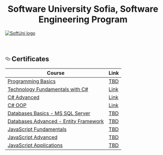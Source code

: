 <h1 align="center">Software University Sofia, Software Engineering Program</h1>
<a href="https://softuni.bg/trainings/courses" rel="nofollow">  <img src="https://user-images.githubusercontent.com/25712677/62917989-043ff800-bda7-11e9-80b2-ece7e3f42317.png" alt="SoftUni logo" title="Logo Title Text 2" data-canonical-src="http://innovationstarterbox.bg/wp-content/uploads/2016/05/Softuni_logo_trasparent.png" style="max-width:100%;"> </a>
<br>
<br>
<br>
<h2><a id="user-content--certificates-" class="anchor" aria-hidden="true" href="#-certificates-"><svg class="octicon octicon-link" viewBox="0 0 16 16" version="1.1" width="16" height="16" aria-hidden="true"><path fill-rule="evenodd" d="M4 9h1v1H4c-1.5 0-3-1.69-3-3.5S2.55 3 4 3h4c1.45 0 3 1.69 3 3.5 0 1.41-.91 2.72-2 3.25V8.59c.58-.45 1-1.27 1-2.09C10 5.22 8.98 4 8 4H4c-.98 0-2 1.22-2 2.5S3 9 4 9zm9-3h-1v1h1c1 0 2 1.22 2 2.5S13.98 12 13 12H9c-.98 0-2-1.22-2-2.5 0-.83.42-1.64 1-2.09V6.25c-1.09.53-2 1.84-2 3.25C6 11.31 7.55 13 9 13h4c1.45 0 3-1.69 3-3.5S14.5 6 13 6z"></path></svg></a> Certificates </h2>

<table>
<thead>
<tr>
<th><strong>Course</strong></th>
<th><strong>Link</strong></th>
</tr>
</thead>
<tbody>
<tr>
<td><a href="https://softuni.bg/trainings/2073/programming-basics-with-csharp-september-2018" rel="nofollow"> Programming Basics </a></td>
<td><a href="" rel="nofollow"> TBD</a></td>
</tr>
<tr>
<td><a href="https://softuni.bg/trainings/2237/technology-fundamentals-with-csharp-january-2019" rel="nofollow"> Technology Fundamentals with C#</a></td>
<td><a href="https://softuni.bg/certificates/details/65304/f633b3a1"> Link</a></td>
</tr>
<tr>
<td><a href="https://softuni.bg/trainings/2348/csharp-advanced-may-2019" rel="nofollow"> C# Advanced </a></td>
<td><a href="https://softuni.bg/Certificates/Details/67759/a2da3dca" rel="nofollow"> Link</a></td>
</tr>
<tr>
<td><a href="https://softuni.bg/trainings/2349/csharp-oop-june-2019" rel="nofollow"> C# OOP</a></td>
<td><a href="https://softuni.bg/certificates/details/69835/2ac84933" rel="nofollow"> Link</a></td>
</tr>
<tr>
<td><a href="https://softuni.bg/trainings/1747/databases-basics-mssql-server-september-2017/internal" rel="nofollow"> Databases Basics - MS SQL Server </a></td>
<td><a href="" rel="nofollow"> TBD</a></td>
</tr>
<tr>
<td><a href="https://softuni.bg/courses/databases-advanced-entity-framework" rel="nofollow"> Databases Advanced - Entity Framework </a></td>
<td><a href="" rel="nofollow"> TBD</a></td>
</tr>
<tr>
<td><a href="https://softuni.bg/trainings/1850/js-fundamentals-january-2018" rel="nofollow"> JavaScript Fundamentals </a></td>
<td><a href="" rel="nofollow"> TBD</a></td>
</tr>
<tr>
<td><a href="https://softuni.bg/courses/javascript-advanced" rel="nofollow"> JavaScript Advanced </a></td>
<td><a href="" rel="nofollow"> TBD</a></td>
</tr>
<tr>
<td><a href="https://softuni.bg/courses/javascript-applications" rel="nofollow"> JavaScript Applications </a></td>
<td><a href="" rel="nofollow"> TBD</a></td>
</tr>
</tbody>
</table>

